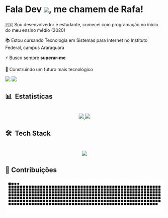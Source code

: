 <h1 align="left">Fala Dev <img src="https://raw.githubusercontent.com/kaueMarques/kaueMarques/master/hi.gif" height="30px">, me chamem de Rafa!</h1>
<h3 align="left"> </h3>

<div align="left">
 
 🇧🇷 Sou desenvolvedor e estudante, comecei com programação no início do meu ensino médio (2020)
 
 📚 Estou cursando Tecnologia em Sistemas para Internet no Instituto Federal, campus Araraquara

 ⚡ Busco sempre **superar-me**

 🚀 Construindo um futuro mais tecnológico
 </div>

<div> 
  <a href = "mailto:rafaeldavi8086@gmail.com"><img src="https://img.shields.io/badge/Gmail-333333?style=for-the-badge&logo=gmail&logoColor=red" /></a>
  <a href="https://www.linkedin.com/in/rafael-matias-dev" target="_blank"><img src="https://img.shields.io/badge/-LinkedIn-%230077B5?style=for-the-badge&logo=linkedin&logoColor=white" target="_blank"></a> 
</div>

## 📊 &nbsp;Estatísticas
<br/>
<div align="center">
  <a href="https://github.com/rafaelmatiass">
    <img height="150em" src="https://github-readme-stats.vercel.app/api?username=rafaelmatiass&count_private=true&include_all_commits=true&show_icons=true&theme=dracula&hide_border=false&show_owner=true"/>
    <img height="150em" src="https://github-readme-stats.vercel.app/api/top-langs/?username=rafaelmatiass&theme=dracula&hide_border=false&&layout=compact"/>
  </a>
</div>

## 🛠 &nbsp;Tech Stack
<br/>
<div align="center">
    <img src="https://skillicons.dev/icons?i=html,css,c,java,javascript,typescript,python,tailwind,react,nodejs" />
<!--     nextjs,nestjs,prisma,mysql,git -->
</div>

## 🐍 Contribuições 
<picture>
  <source media="(prefers-color-scheme: dark)" srcset="https://raw.githubusercontent.com/RafaelMatiass/RafaelMatiass/output/github-contribution-grid-snake-dark.svg">
  <source media="(prefers-color-scheme: light)" srcset="https://raw.githubusercontent.com/RafaelMatiass/RafaelMatiass/output/github-contribution-grid-snake.svg">
  <img alt="github contribution grid snake animation" src="https://raw.githubusercontent.com/RafaelMatiass/RafaelMatiass/output/github-contribution-grid-snake.svg">
</picture>
